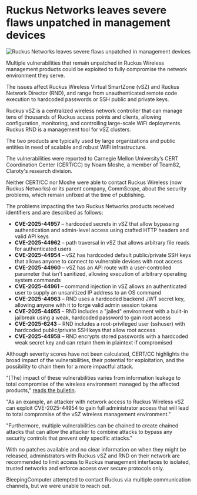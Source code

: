 # Ruckus Networks leaves severe flaws unpatched in management devices

![Ruckus Networks leaves severe flaws unpatched in management devices](https://www.bleepstatic.com/content/hl-images/2023/05/09/ruckus.jpg)

Multiple vulnerabilities that remain unpatched in Ruckus Wireless management products could be exploited to fully compromise the network environment they serve.

The issues affect Ruckus Wireless Virtual SmartZone (vSZ) and Ruckus Network Director (RND), and range from unauthenticated remote code execution to hardcoded passwords or SSH public and private keys.

Ruckus vSZ is a centralized wireless network controller that can manage tens of thousands of Ruckus access points and clients, allowing configuration, monitoring, and controlling large-scale WiFi deployments. Ruckus RND is a management tool for vSZ clusters.

The two products are typically used by large organizations and public entities in need of scalable and robust WiFi infrastructure.

The vulnerabilities were reported to Carnegie Mellon University’s CERT Coordination Center (CERT/CC) by Noam Moshe, a member of Team82, Claroty's research division.

Neither CERT/CC nor Moshe were able to contact Ruckus Wireless (now Ruckus Networks) or its parent company, CommScope, about the security problems, which remain unfixed at the time of publishing.

The problems impacting the two Ruckus Networks products received identifiers and are described as follows:

* **CVE-2025-44957** – hardcoded secrets in vSZ that allow bypassing authentication and admin-level access using crafted HTTP headers and valid API keys
* **CVE-2025-44962** – path traversal in vSZ that allows arbitrary file reads for authenticated users
* **CVE-2025-44954** – vSZ has hardcoded default public/private SSH keys that allows anyone to connect to vulnerable devices with root access
* **CVE-2025-44960** – vSZ has an API route with a user-controlled parameter that isn't sanitized, allowing execution of arbitrary operating system commands
* **CVE-2025-44961** – command injection in vSZ allows an authenticated user to supply an unsanitized IP address to an OS command
* **CVE-2025-44963** – RND uses a hardcoded backend JWT secret key, allowing anyone with it to forge valid admin session tokens
* **CVE-2025-44955** – RND includes a "jailed" environment with a built-in jailbreak using a weak, hardcoded password to gain root access
* **CVE-2025-6243** – RND includes a root-privileged user (sshuser) with hardcoded public/private SSH keys that allow root access
* **CVE-2025-44958** – RND encrypts stored passwords with a hardcoded weak secret key and can return them in plaintext if compromised

Although severity scores have not been calculated, CERT/CC highlights the broad impact of the vulnerabilities, their potential for exploitation, and the possibility to chain them for a more impactful attack.

"\[The\] impact of these vulnerabilities varies from information leakage to total compromise of the wireless environment managed by the affected products," [reads the bulletin](https://kb.cert.org/vuls/id/613753).

"As an example, an attacker with network access to Ruckus Wireless vSZ can exploit CVE-2025-44954 to gain full administrator access that will lead to total compromise of the vSZ wireless management environment."

"Furthermore, multiple vulnerabilities can be chained to create chained attacks that can allow the attacker to combine attacks to bypass any security controls that prevent only specific attacks."

With no patches available and no clear information on when they might be released, administrators with Ruckus vSZ and RND on their network are recommended to limit access to Ruckus management interfaces to isolated, trusted networks and enforce access over secure protocols only.

BleepingComputer attempted to contact Ruckus via multiple communication channels, but we were unable to reach out.